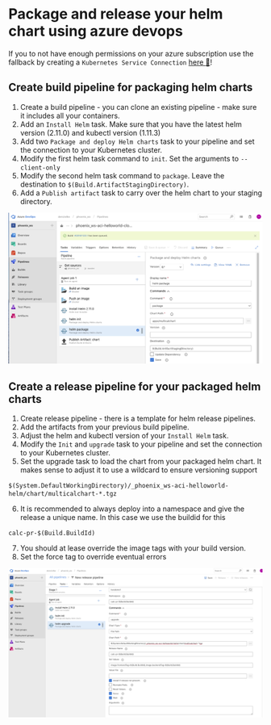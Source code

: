 # Package and release your helm chart using azure devops

If you to not have enough permissions on your azure subscription use the fallback by creating a `Kubernetes Service Connection`  [here :blue_book:](azuredevops_service_connection.md)!

## Create build pipeline for packaging helm charts
1. Create a build pipeline - you can clone an existing pipeline - make sure it includes all your containers.
2. Add an `Install Helm` task. Make sure that you have the latest helm version (2.11.0) and kubectl version (1.11.3)
3. Add two `Package and deploy Helm charts` task to your pipeline and set the connection to your Kubernetes cluster.
4. Modify the first helm task command to `init`. Set the arguments to `--client-only`
5. Modify the second helm task command to `package`. Leave the destination to `$(Build.ArtifactStagingDirectory)`.
6. Add a `Publish artifact` task to carry over the helm chart to your staging directory.

![](/hints/images/azuredevops_package_helm.png)

## Create a release pipeline for your packaged helm charts
1. Create release pipeline - there is a template for helm release pipelines.
2. Add the artifacts from your previous build pipeline.
3. Adjust the helm and kubectl version of your `Install Helm` task.
4. Modify the `Init` and `upgrade` task to your pipeline and set the connection to your Kubernetes cluster.
5. Set the upgrade task to load the chart from your packaged helm chart. It makes sense to adjust it to use a wildcard to ensure versioning support
```
$(System.DefaultWorkingDirectory)/_phoenix_ws-aci-helloworld-helm/chart/multicalchart-*.tgz
```
6. It is recommended to always deploy into a namespace and give the release a unique name. In this case we use the buildid for this
```
calc-pr-$(Build.BuildId)
```
7. You should at lease override the image tags with your build version.
8. Set the force tag to override eventual errors

![](/hints/images/azuredevops_release_helm.png)
